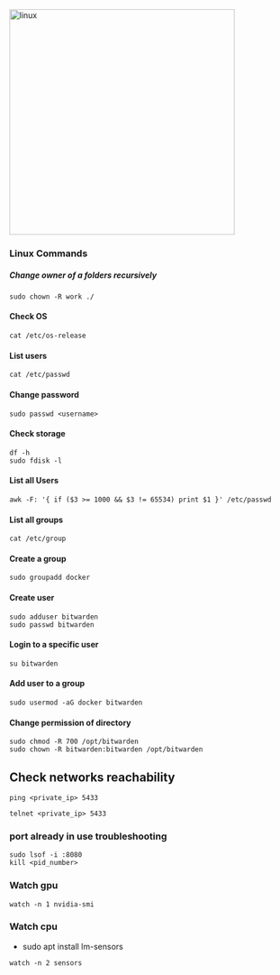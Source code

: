 <img src="https://images.chaincuet.com/wiki/linux-arc2.jpeg" alt="linux" width="400" height="400">

### Linux Commands

##### Change owner of a folders recursively

```
sudo chown -R work ./
```

#### Check OS

```
cat /etc/os-release
```

#### List users

```
cat /etc/passwd
```

#### Change password

```
sudo passwd <username>
```

#### Check storage

```
df -h 
sudo fdisk -l
```

#### List all Users

```
awk -F: '{ if ($3 >= 1000 && $3 != 65534) print $1 }' /etc/passwd
```

#### List all groups

```
cat /etc/group
```

#### Create a group

```
sudo groupadd docker
```

#### Create user

```
sudo adduser bitwarden
sudo passwd bitwarden
```

#### Login to a specific user

```
su bitwarden
```

#### Add user to a group

```
sudo usermod -aG docker bitwarden
```

#### Change permission of directory

```
sudo chmod -R 700 /opt/bitwarden
sudo chown -R bitwarden:bitwarden /opt/bitwarden
```

## Check networks reachability

```ping <private_ip> 5433```

```telnet <private_ip> 5433```

### port already in use troubleshooting

```
sudo lsof -i :8080
kill <pid_number>
```

### Watch gpu

```
watch -n 1 nvidia-smi
```

### Watch cpu

- sudo apt install lm-sensors

```
watch -n 2 sensors
```
